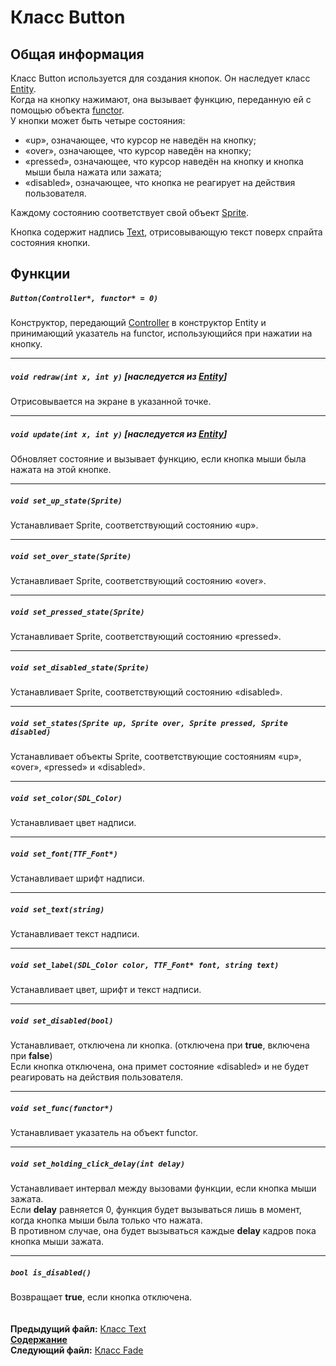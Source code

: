 ﻿# Класс Button

## Общая информация

Класс Button используется для создания кнопок. Он наследует класс [Entity](04_Entity.md).  
Когда на кнопку нажимают, она вызывает функцию, переданную ей с помощью объекта [functor](11_Functor.md).  
У кнопки может быть четыре состояния:
* «up», означающее, что курсор не наведён на кнопку;
* «over», означающее, что курсор наведён на кнопку;
* «pressed», означающее, что курсор наведён на кнопку и кнопка мыши была нажата или зажата;
* «disabled», означающее, что кнопка не реагирует на действия пользователя.

Каждому состоянию соответствует свой объект [Sprite](15_Sprite.md).

Кнопка содержит надпись [Text](16_Text.md), отрисовывающую текст поверх спрайта состояния кнопки.

## Функции  

##### `Button(Controller*, functor* = 0)`
Конструктор, передающий [Controller](05_Controller.md) в конструктор Entity и принимающий указатель на functor, использующийся при нажатии на кнопку.  

----
##### `void redraw(int x, int y)` [наследуется из [Entity](04_Entity.md#void-redrawint-x-int-y)]
Отрисовывается на экране в указанной точке.  

----
##### `void update(int x, int y)` [наследуется из [Entity](04_Entity.md#void-updateint-x-int-y)]
Обновляет состояние и вызывает функцию, если кнопка мыши была нажата на этой кнопке.  

----
##### `void set_up_state(Sprite)`
Устанавливает Sprite, соответствующий состоянию «up».  

----
##### `void set_over_state(Sprite)`
Устанавливает Sprite, соответствующий состоянию «over».  

----
##### `void set_pressed_state(Sprite)`
Устанавливает Sprite, соответствующий состоянию «pressed».  

----
##### `void set_disabled_state(Sprite)`
Устанавливает Sprite, соответствующий состоянию «disabled».  

----
##### `void set_states(Sprite up, Sprite over, Sprite pressed, Sprite disabled)`
Устанавливает объекты Sprite, соответствующие состояниям «up», «over», «pressed» и «disabled».  

----
##### `void set_color(SDL_Color)`
Устанавливает цвет надписи.  

----
##### `void set_font(TTF_Font*)`
Устанавливает шрифт надписи.  

----
##### `void set_text(string)`
Устанавливает текст надписи.  

----
##### `void set_label(SDL_Color color, TTF_Font* font, string text)`
Устанавливает цвет, шрифт и текст надписи.  

----
##### `void set_disabled(bool)`
Устанавливает, отключена ли кнопка. (отключена при **true**, включена при **false**)  
Если кнопка отключена, она примет состояние «disabled» и не будет реагировать на действия пользователя.  

----
##### `void set_func(functor*)`
Устанавливает указатель на объект functor.  

----
##### `void set_holding_click_delay(int delay)`
Устанавливает интервал между вызовами функции, если кнопка мыши зажата.  
Если **delay** равняется 0, функция будет вызываться лишь в момент, когда кнопка мыши была только что нажата.  
В противном случае, она будет вызываться каждые **delay** кадров пока кнопка мыши зажата.  

----
##### `bool is_disabled()`
Возвращает **true**, если кнопка отключена.  
   
   
**Предыдущий файл:** [Класс Text](16_Text.md)  
**[Содержание](00_Contents.md)**  
**Следующий файл:** [Класс Fade](18_Fade.md) 

